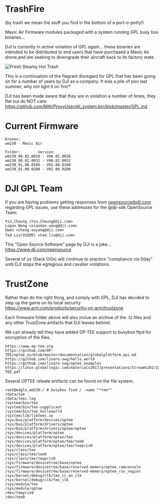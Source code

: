 # TrashFire 
(by trash we mean the stuff you find in the bottom of a port-o-potty!)

Mavic Air Firmware modules packaged with a system running GPL busy box binaries... 

DJI is currently in *active* violation of GPL *again*... these binaries are intended to be distributed to end users that have purchased a Mavic Air drone,and are seeking to downgrade their aircraft back to its factory state.

![Fresh Steamy Hot Trash](https://pbs.twimg.com/media/DV3mfwTVwAAiA_w.jpg)

This is a continuation of the flagrant disregard for GPL that has been going on for a number of years by DJI as a company. It was a pile of poo last summer, why not light it on fire!? 


DJI has been made aware that they are in violation a number of times, they flat out do NOT care:
https://github.com/MAVProxyUser/dji_system.bin/blob/master/GPL.md

# Current Firmware
```
Drones:
wm230 - Mavic Air

Folder: 	   Version:
wm230_00.02.0026 - V00.02.0026
wm230_00.02.0032 - V00.02.0032
wm230_01.00.0100 - V01.00.0100	
wm230_01.00.0200 - V01.00.0200
```

# DJI GPL Team 
If you are having problems getting responses from opensource@dji.com regarding GPL issues, use these addresses for the @dji-sdk OpenSource Team: 
```
Yin.Cheung <Yin.Cheung@dji.com>
Logan Wang <xiaodan.wang@dji.com>
Owen <cheng.ouyang@dji.com>
Ted.Liu(刘岿然) <ted.liu@dji.com>
```

This "Open Source Software" page by DJI is a joke... https://www.dji.com/opensource

Several of *us* (Slack OGs) will continue to practice "compliance via 0day" until DJI stops the egregious and cavalier violations. 

# TrustZone

Rather than do the right thing, and comply with GPL, DJI has decided to step up the game on its local security
https://www.arm.com/products/security-on-arm/trustzone

Each firmware folder above will also inclue an archive of the .tz files and any other TrustZone artifacts that DJI leaves behind. 

We can already tell they have added OP-TEE support to busybox ftpd for encryption of the files. 
```
https://www.op-tee.org
https://github.com/OP-TEE/optee_os/blob/master/documentation/globalplatform_api.md
https://github.com/linaro-swg/hello_world
https://github.com/linaro-swg/optee_examples
https://linux.globallogic.com/materials2017/presentations/Stream%202/Igor%20Opaniuk.%20OP-TEE.pdf
```

Several OPTEE releate artifacts can be found on the file system. 

```
root@eagle_wm230:/ # busybox find / -name "*tee*"
/data/tee
/data/teec.log
/system/bin/tee
/system/bin/tee-supplicant
/system/bin/tee_helloworld
/system/lib/libteec.so
/sys/bus/platform/devices/optee
/sys/bus/platform/drivers/optee
/sys/bus/platform/drivers/optee/optee
/sys/devices/platform/optee
/sys/devices/platform/optee/tee
/sys/devices/platform/optee/tee/tee0
/sys/devices/platform/optee/tee/teepriv0
/sys/class/tee
/sys/class/tee/tee0
/sys/class/tee/teepriv0
/sys/firmware/devicetree/base/optee
/sys/firmware/devicetree/base/reserved-memory/optee_ramconsole
/sys/firmware/devicetree/base/reserved-memory/optee_rsv_region
/sys/kernel/debug/clk/tee_cc_ao_clk
/sys/kernel/debug/clk/tee_clk
/sys/module/tee
/sys/module/optee
/dev/teepriv0
/dev/tee0
```

